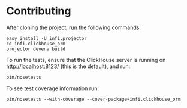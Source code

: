 Contributing
============

After cloning the project, run the following commands:

    easy_install -U infi.projector
    cd infi.clickhouse_orm
    projector devenv build

To run the tests, ensure that the ClickHouse server is running on <http://localhost:8123/> (this is the default), and run:

    bin/nosetests

To see test coverage information run:

    bin/nosetests --with-coverage --cover-package=infi.clickhouse_orm
